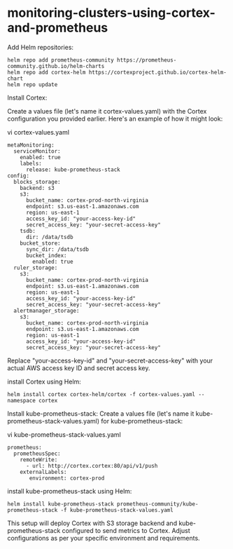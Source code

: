 # monitoring-clusters-using-cortex-and-prometheus

Add Helm repositories:
```
helm repo add prometheus-community https://prometheus-community.github.io/helm-charts
helm repo add cortex-helm https://cortexproject.github.io/cortex-helm-chart
helm repo update
```

Install Cortex:

Create a values file (let's name it cortex-values.yaml) with the Cortex configuration you provided earlier. Here's an example of how it might look:

vi cortex-values.yaml
```
metaMonitoring:
  serviceMonitor:
    enabled: true
    labels:
      release: kube-prometheus-stack
config:
  blocks_storage:
    backend: s3
    s3:
      bucket_name: cortex-prod-north-virginia
      endpoint: s3.us-east-1.amazonaws.com
      region: us-east-1
      access_key_id: "your-access-key-id"
      secret_access_key: "your-secret-access-key"
    tsdb:
      dir: /data/tsdb
    bucket_store:
      sync_dir: /data/tsdb
      bucket_index:
        enabled: true
  ruler_storage:
    s3:
      bucket_name: cortex-prod-north-virginia
      endpoint: s3.us-east-1.amazonaws.com
      region: us-east-1
      access_key_id: "your-access-key-id"
      secret_access_key: "your-secret-access-key"
  alertmanager_storage:
    s3:
      bucket_name: cortex-prod-north-virginia
      endpoint: s3.us-east-1.amazonaws.com
      region: us-east-1
      access_key_id: "your-access-key-id"
      secret_access_key: "your-secret-access-key"
```

Replace "your-access-key-id" and "your-secret-access-key" with your actual AWS access key ID and secret access key.

install Cortex using Helm:

```
helm install cortex cortex-helm/cortex -f cortex-values.yaml --namespace cortex
```
Install kube-prometheus-stack:
Create a values file (let's name it kube-prometheus-stack-values.yaml) for kube-prometheus-stack:

vi kube-prometheus-stack-values.yaml
```
prometheus:
  prometheusSpec:
    remoteWrite:
      - url: http://cortex.cortex:80/api/v1/push
    externalLabels:
       environment: cortex-prod
```
install kube-prometheus-stack using Helm:

```
helm install kube-prometheus-stack prometheus-community/kube-prometheus-stack -f kube-prometheus-stack-values.yaml
```
This setup will deploy Cortex with S3 storage backend and kube-prometheus-stack configured to send metrics to Cortex. Adjust configurations as per your specific environment and requirements.
